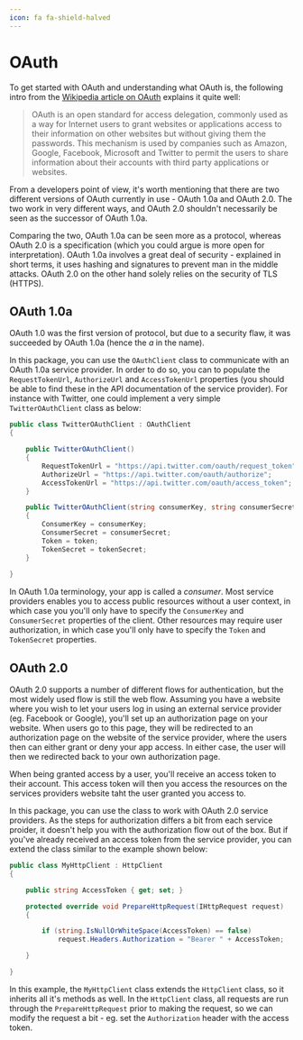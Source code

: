 ```yaml
---
icon: fa fa-shield-halved
---
```


# OAuth

To get started with OAuth and understanding what OAuth is, the following intro from the [Wikipedia article on OAuth](https://en.wikipedia.org/wiki/OAuth) explains it quite well:

> OAuth is an open standard for access delegation, commonly used as a way for Internet users to grant websites or applications access to their information on other websites but without giving them the passwords. This mechanism is used by companies such as Amazon, Google, Facebook, Microsoft and Twitter to permit the users to share information about their accounts with third party applications or websites.

From a developers point of view, it's worth mentioning that there are two different versions of OAuth currently in use - OAuth 1.0a and OAuth 2.0. The two work in very different ways, and OAuth 2.0 shouldn't necessarily be seen as the successor of OAuth 1.0a.

Comparing the two, OAuth 1.0a can be seen more as a protocol, whereas OAuth 2.0 is a specification (which you could argue is more open for interpretation). OAuth 1.0a involves a great deal of security - explained in short terms, it uses hashing and signatures to prevent man in the middle attacks. OAuth 2.0 on the other hand solely relies on the security of TLS (HTTPS).

## OAuth 1.0a

<div class="alert alert-info">
OAuth 1.0 was the first version of protocol, but due to a security flaw, it was succeeded by OAuth 1.0a (hence the <em>a</em> in the name).
</div>

In this package, you can use the <code type="Skybrud.Essentials.Http.OAuth.OAuthClient, Skybrud.Essentials.Http">OAuthClient</code> class to communicate with an OAuth 1.0a service provider. In order to do so, you can to populate the `RequestTokenUrl`, `AuthorizeUrl` and `AccessTokenUrl` properties (you should be able to find these in the API documentation of the service provider). For instance with Twitter, one could implement a very simple `TwitterOAuthClient` class as below:

```csharp
public class TwitterOAuthClient : OAuthClient
{

    public TwitterOAuthClient()
    {
        RequestTokenUrl = "https://api.twitter.com/oauth/request_token";
        AuthorizeUrl = "https://api.twitter.com/oauth/authorize";
        AccessTokenUrl = "https://api.twitter.com/oauth/access_token";
    }

    public TwitterOAuthClient(string consumerKey, string consumerSecret, string token, string tokenSecret) : this()
    {
        ConsumerKey = consumerKey;
        ConsumerSecret = consumerSecret;
        Token = token;
        TokenSecret = tokenSecret;
    }
    
}
```

In OAuth 1.0a terminology, your app is called a *consumer*. Most service providers enables you to access public resources without a user context, in which case you you'll only have to specify the `ConsumerKey` and `ConsumerSecret` properties of the client. Other resources may require user authorization, in which case you'll only have to specify the `Token` and `TokenSecret` properties. 

## OAuth 2.0

OAuth 2.0 supports a number of different flows for authentication, but the most widely used flow is still the web flow. Assuming you have a website where you wish to let your users log in using an external service provider (eg. Facebook or Google), you'll set up an authorization page on your website. When users go to this page, they will be redirected to an authorization page on the website of the service provider, where the users then can either grant or deny your app access. In either case, the user will then we redirected back to your own authorization page.

When being granted access by a user, you'll receive an access token to their account. This access token will then you access the resources on the services providers website taht the user granted you access to.



In this package, you can use the <code type="Skybrud.Essentials.Http.Client.HttpClient, Skybrud.Essentials.Http"></code> class to work with OAuth 2.0 service providers. As the steps for authorization differs a bit from each service proider, it doesn't help you with the authorization flow out of the box. But if you've already received an access token from the service provider, you can extend the class similar to the example shown below:

```csharp
public class MyHttpClient : HttpClient
{

    public string AccessToken { get; set; }

    protected override void PrepareHttpRequest(IHttpRequest request)
    {

        if (string.IsNullOrWhiteSpace(AccessToken) == false)
            request.Headers.Authorization = "Bearer " + AccessToken;

    }

}
```

In this example, the `MyHttpClient` class extends the <code type="Skybrud.Essentials.Http.Client.HttpClient, Skybrud.Essentials.Http">HttpClient</code> class, so it inherits all it's methods as well. In the <code type="Skybrud.Essentials.Http.Client.HttpClient, Skybrud.Essentials.Http">HttpClient</code> class, all requests are run through the `PrepareHttpRequest` prior to making the request, so we can modify the request a bit - eg. set the `Authorization` header with the access token.
